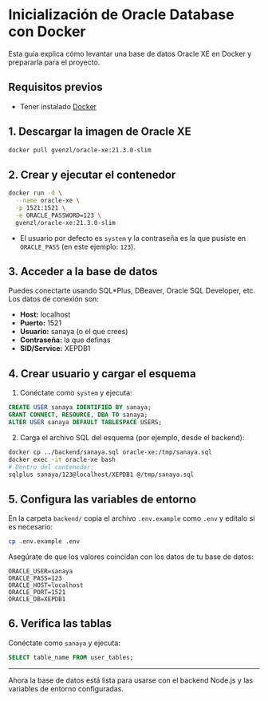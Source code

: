 # Inicialización de Oracle Database con Docker

Esta guía explica cómo levantar una base de datos Oracle XE en Docker y prepararla para el proyecto.

## Requisitos previos
- Tener instalado [Docker](https://docs.docker.com/get-docker/)

## 1. Descargar la imagen de Oracle XE

```bash
docker pull gvenzl/oracle-xe:21.3.0-slim
```

## 2. Crear y ejecutar el contenedor

```bash
docker run -d \
  --name oracle-xe \
  -p 1521:1521 \
  -e ORACLE_PASSWORD=123 \
  gvenzl/oracle-xe:21.3.0-slim
```

- El usuario por defecto es `system` y la contraseña es la que pusiste en `ORACLE_PASS` (en este ejemplo: `123`).

## 3. Acceder a la base de datos

Puedes conectarte usando SQL*Plus, DBeaver, Oracle SQL Developer, etc. Los datos de conexión son:

- **Host:** localhost
- **Puerto:** 1521
- **Usuario:** sanaya (o el que crees)
- **Contraseña:** la que definas
- **SID/Service:** XEPDB1

## 4. Crear usuario y cargar el esquema

1. Conéctate como `system` y ejecuta:

```sql
CREATE USER sanaya IDENTIFIED BY sanaya;
GRANT CONNECT, RESOURCE, DBA TO sanaya;
ALTER USER sanaya DEFAULT TABLESPACE USERS;
```

2. Carga el archivo SQL del esquema (por ejemplo, desde el backend):

```bash
docker cp ../backend/sanaya.sql oracle-xe:/tmp/sanaya.sql
docker exec -it oracle-xe bash
# Dentro del contenedor:
sqlplus sanaya/123@localhost/XEPDB1 @/tmp/sanaya.sql
```

## 5. Configura las variables de entorno

En la carpeta `backend/` copia el archivo `.env.example` como `.env` y edítalo si es necesario:

```bash
cp .env.example .env
```

Asegúrate de que los valores coincidan con los datos de tu base de datos:

```
ORACLE_USER=sanaya
ORACLE_PASS=123
ORACLE_HOST=localhost
ORACLE_PORT=1521
ORACLE_DB=XEPDB1
```

## 6. Verifica las tablas

Conéctate como `sanaya` y ejecuta:

```sql
SELECT table_name FROM user_tables;
```

---

Ahora la base de datos está lista para usarse con el backend Node.js y las variables de entorno configuradas.
